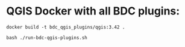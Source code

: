 # QGIS Docker with all BDC plugins:

```
docker build -t bdc_qgis_plugins/qgis:3.42 .
```

```
bash ./run-bdc-qgis-plugins.sh
```
